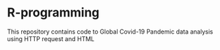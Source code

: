 # R-programming
This repository contains code to Global Covid-19 Pandemic data analysis using HTTP request and HTML
